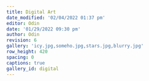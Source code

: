 ```yaml
---
title: Digital Art
date_modified: '02/04/2022 01:37 pm'
editor: Odin
date: '01/29/2022 09:30 pm'
author: Odin
revision: 6
gallery: 'icy.jpg,someho.jpg,stars.jpg,blurry.jpg'
row_height: 420
spacing: 0
captions: true
gallery_id: digital
---
```


